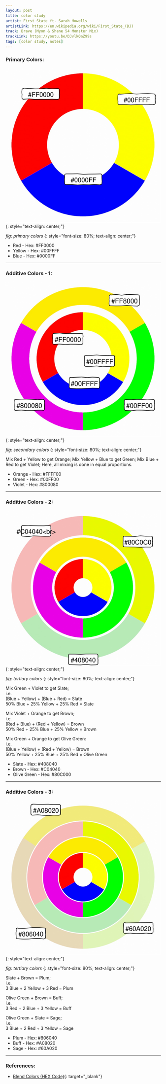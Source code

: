 ```yaml
---
layout: post
title: color study
artist: First State ft. Sarah Howells
artistLink: https://en.wikipedia.org/wiki/First_State_(DJ)
track: Brave (Myon & Shane 54 Monster Mix)
trackLink: https://youtu.be/DJvlkQaZ99s
tags: [color study, notes]
---
```


### Primary Colors: 

![Primary Colors](/media/blogAssets/colorStudy/primary.svg)
{: style="text-align: center;"}

*fig: primary colors*
{: style="font-size: 80%; text-align: center;"}

- Red - Hex: #FF0000
- Yellow - Hex: #00FFFF
- Blue - Hex: #0000FF

<hr>


### Additive Colors - 1:

![Secondary Colors](/media/blogAssets/colorStudy/secondary.svg)
{: style="text-align: center;"}

*fig: secondary colors*
{: style="font-size: 80%; text-align: center;"}

Mix Red + Yellow to get Orange; Mix Yellow + Blue to get Green; Mix Blue + Red to get Violet; Here, all mixing is done in equal proportions.


- Orange - Hex: #FFFF00
- Green - Hex: #00FF00
- Violet - Hex: #800080

<hr>

### Additive Colors - 2:

![Tertiary Colors](/media/blogAssets/colorStudy/tertiary.svg)
{: style="text-align: center;"}

*fig: tertiary colors*
{: style="font-size: 80%; text-align: center;"}

Mix Green + Violet to get Slate; <br>
i.e.<br>
(Blue + Yellow) + (Blue + Red) = Slate <br>
50% Blue + 25% Yellow + 25% Red = Slate 

Mix Violet + Orange to get Brown; <br>
i.e.<br>
(Red + Blue) + (Red + Yellow) = Brown <br>
50% Red + 25% Blue + 25% Yellow = Brown 

Mix Green + Orange to get Olive Green: <br>
i.e.<br>
(Blue + Yellow) + (Red + Yellow) = Brown<br>
50% Yellow + 25% Blue + 25% Red = Olive Green 


- Slate - Hex: #408040
- Brown - Hex: #C04040
- Olive Green - Hex: #80C000

<hr>

### Additive Colors - 3:

![Quarternary Colors](/media/blogAssets/colorStudy/quarternary.svg)
{: style="text-align: center;"}

*fig: tertiary colors*
{: style="font-size: 80%; text-align: center;"}

Slate + Brown = Plum; <br>
i.e.<br>
3 Blue + 2 Yellow + 3 Red = Plum <br>

Olive Green + Brown = Buff; <br>
i.e.<br>
3 Red + 2 Blue + 3 Yellow = Buff <br>

Olive Green + Slate = Sage; <br>
i.e.<br>
3 Blue + 2 Red + 3 Yellow = Sage <br>

- Plum - Hex: #806040
- Buff - Hex: #A08020
- Sage - Hex: #60A020


-----

### References: <br>

* [Blend Colors (HEX Code)](https://meyerweb.com/eric/tools/color-blend/#:::hex){: target="_blank"}




